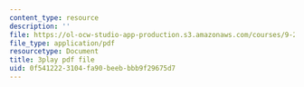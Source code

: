 ```yaml
---
content_type: resource
description: ''
file: https://ol-ocw-studio-app-production.s3.amazonaws.com/courses/9-20-animal-behavior-fall-2013/0f5412223104fa90beebbbb9f29675d7_472236.pdf
file_type: application/pdf
resourcetype: Document
title: 3play pdf file
uid: 0f541222-3104-fa90-beeb-bbb9f29675d7
---
```

